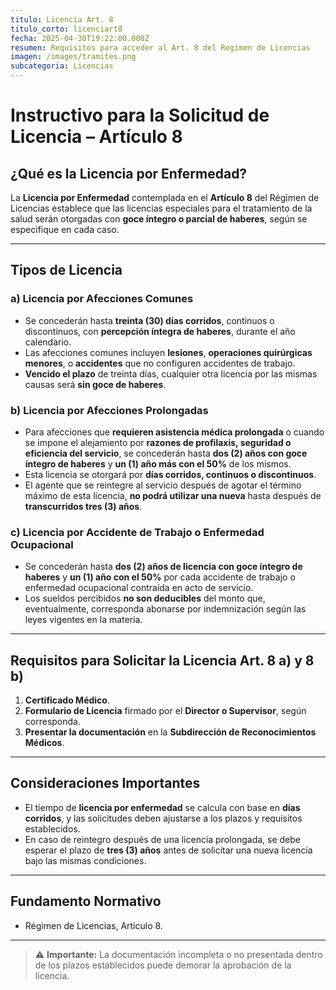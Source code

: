 ```yaml
---
titulo: Licencia Art. 8
titulo_corto: licenciart8
fecha: 2025-04-30T19:22:00.000Z
resumen: Requisitos para acceder al Art. 8 del Regimen de Licencias
imagen: /images/tramites.png
subcategoria: Licencias
---
```


# Instructivo para la Solicitud de Licencia – Artículo 8

## ¿Qué es la Licencia por Enfermedad?

La **Licencia por Enfermedad** contemplada en el **Artículo 8** del Régimen de Licencias establece que las licencias especiales para el tratamiento de la salud serán otorgadas con **goce íntegro o parcial de haberes**, según se especifique en cada caso.

---

## Tipos de Licencia

### a) Licencia por Afecciones Comunes

- Se concederán hasta **treinta (30) días corridos**, continuos o discontinuos, con **percepción íntegra de haberes**, durante el año calendario.
- Las afecciones comunes incluyen **lesiones**, **operaciones quirúrgicas menores**, o **accidentes** que no configuren accidentes de trabajo.
- **Vencido el plazo** de treinta días, cualquier otra licencia por las mismas causas será **sin goce de haberes**.

### b) Licencia por Afecciones Prolongadas

- Para afecciones que **requieren asistencia médica prolongada** o cuando se impone el alejamiento por **razones de profilaxis, seguridad o eficiencia del servicio**, se concederán hasta **dos (2) años con goce íntegro de haberes** y **un (1) año más con el 50%** de los mismos.
- Esta licencia se otorgará por **días corridos, continuos o discontinuos**.
- El agente que se reintegre al servicio después de agotar el término máximo de esta licencia, **no podrá utilizar una nueva** hasta después de **transcurridos tres (3) años**.

### c) Licencia por Accidente de Trabajo o Enfermedad Ocupacional

- Se concederán hasta **dos (2) años de licencia con goce íntegro de haberes** y **un (1) año con el 50%** por cada accidente de trabajo o enfermedad ocupacional contraída en acto de servicio.
- Los sueldos percibidos **no son deducibles** del monto que, eventualmente, corresponda abonarse por indemnización según las leyes vigentes en la materia.

---

## Requisitos para Solicitar la Licencia Art. 8 a) y 8 b)

1. **Certificado Médico**.
2. **Formulario de Licencia** firmado por el **Director o Supervisor**, según corresponda.
3. **Presentar la documentación** en la **Subdirección de Reconocimientos Médicos**.

---

## Consideraciones Importantes

- El tiempo de **licencia por enfermedad** se calcula con base en **días corridos**, y las solicitudes deben ajustarse a los plazos y requisitos establecidos.
- En caso de reintegro después de una licencia prolongada, se debe esperar el plazo de **tres (3) años** antes de solicitar una nueva licencia bajo las mismas condiciones.

---

## Fundamento Normativo

- Régimen de Licencias, Artículo 8.

---

> ⚠️ **Importante:** La documentación incompleta o no presentada dentro de los plazos establecidos puede demorar la aprobación de la licencia.
